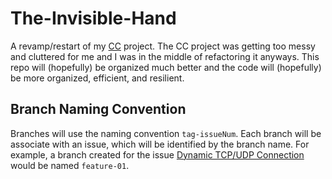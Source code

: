 # The-Invisible-Hand
A revamp/restart of my [CC](https://github.com/NatAug62/CC) project. The CC project was getting too messy and cluttered for me and I was in the middle of refactoring it anyways. This repo will (hopefully) be organized much better and the code will (hopefully) be more organized, efficient, and resilient.

## Branch Naming Convention
Branches will use the naming convention `tag-issueNum`. Each branch will be associate with an issue, which will be identified by the branch name. For example, a branch created for the issue [Dynamic TCP/UDP Connection](https://github.com/NatAug62/The-Invisible-Hand/issues/1) would be named `feature-01`.
